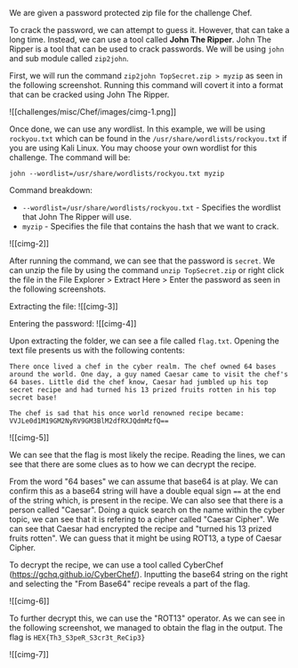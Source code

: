 We are given a password protected zip file for the challenge Chef.

To crack the password, we can attempt to guess it. However, that can take a long time. Instead, we can use a tool called **John The Ripper**. John The Ripper is a tool that can be used to crack passwords. We will be using ``john`` and sub module called ``zip2john``.

First, we will run the command ``zip2john TopSecret.zip > myzip`` as seen in the following screenshot. Running this command will covert it into a format that can be cracked using John The Ripper.

![[challenges/misc/Chef/images/cimg-1.png]]

Once done, we can use any wordlist. In this example, we will be using ``rockyou.txt`` which can be found in the ``/usr/share/wordlists/rockyou.txt`` if you are using Kali Linux. You may choose your own wordlist for this challenge. The command will be:

```
john --wordlist=/usr/share/wordlists/rockyou.txt myzip
```

Command breakdown:
- ``--wordlist=/usr/share/wordlists/rockyou.txt`` - Specifies the wordlist that John The Ripper will use.
- ``myzip`` - Specifies the file that contains the hash that we want to crack.

![[cimg-2]]

After running the command, we can see that the password is ``secret``. We can unzip the file by using the command ``unzip TopSecret.zip`` or right click the file in the File Explorer > Extract Here > Enter the password as seen in the following screenshots.

Extracting the file:
![[cimg-3]]

Entering the password:
![[cimg-4]]

Upon extracting the folder, we can see a file called ``flag.txt``. Opening the text file presents us with the following contents:

```
There once lived a chef in the cyber realm. The chef owned 64 bases around the world. One day, a guy named Caesar came to visit the chef's 64 bases. Little did the chef know, Caesar had jumbled up his top secret recipe and had turned his 13 prized fruits rotten in his top secret base!

The chef is sad that his once world renowned recipe became: VVJLe0d1M19GM2NyRV9GM3BlM2dfRXJQdmMzfQ==
```

![[cimg-5]]

We can see that the flag is most likely the recipe. Reading the lines, we can see that there are some clues as to how we can decrypt the recipe.

From the word "64 bases" we can assume that base64 is at play. We can confirm this as a base64 string will have a double equal sign ``==`` at the end of the string which, is present in the recipe. We can also see that there is a person called "Caesar". Doing a quick search on the name within the cyber topic, we can see that it is refering to a cipher called "Caesar Cipher". We can see that Caesar had encrypted the recipe and "turned his 13 prized fruits rotten". We can guess that it might be using ROT13, a type of Caesar Cipher.

To decrypt the recipe, we can use a tool called CyberChef (https://gchq.github.io/CyberChef/). Inputting the base64 string on the right and selecting the "From Base64" recipe reveals a part of the flag. 

![[cimg-6]]

To further decrypt this, we can use the "ROT13" operator. As we can see in the following screenshot, we managed to obtain the flag in the output. The flag is ``HEX{Th3_S3peR_S3cr3t_ReCip3}``

![[cimg-7]]

